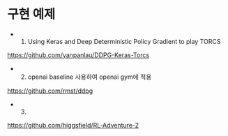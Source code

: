 

# 구현 예제


- 1. Using Keras and Deep Deterministic Policy Gradient to play TORCS

https://github.com/yanpanlau/DDPG-Keras-Torcs


- 2. openai baseline 사용하여 openai gym에 적용 

https://github.com/rmst/ddpg


- 3. 

https://github.com/higgsfield/RL-Adventure-2
